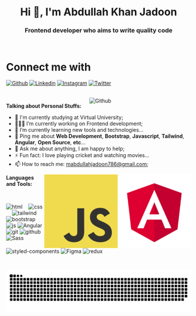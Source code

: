 <h1 align="center">Hi 👋, I'm Abdullah Khan Jadoon</h1>
<h3 align="center">Frontend developer who aims to write quality code</h3>
<br />

<div>
<h1>Connect me with</h1>
  
[![Github](https://img.shields.io/badge/-Github-000?style=flat&logo=Github&logoColor=white)](https://github.com/imabdullah1)
[![Linkedin](https://img.shields.io/badge/-LinkedIn-blue?style=flat&logo=Linkedin&logoColor=white)](www.linkedin.com/in/abdullah-khan-43a90b329/)
[![Instagram](https://img.shields.io/badge/-Instagram-c13584?style=flat&labelColor=c13584&logo=instagram&logoColor=white)](https://www.instagram.com/imoebd)
[![Twitter](https://img.shields.io/twitter/url?label=Twitter&style=social&url=https%3A%2F%2Ftwitter.com%2FAkM6667345)](https://twitter.com/Ak4755ImoEbd)
</div>
<br />

  <img width="55%" align="right" alt="Github" src="https://raw.githubusercontent.com/onimur/.github/master/.resources/git-header.svg" />
  
  
**Talking about Personal Stuffs:**

- 🏢 I'm currently studying at Virtual University;
- 👨🏽‍💻 I’m currently working on Frontend development;
- 🌱 I’m currently learning new tools and technologies...
- 💬 Ping me about **Web Development**, **Bootstrap**, **Javascript**, **Tailwind**, **Angular**, **Open Source**, **etc**...
- 💬 Ask me about anything, I am happy to help;
- ⚡ Fun fact: I love playing cricket and watching movies...
- 📫 How to reach me: mabdullahjadoon786@gmail.com;

<img height="200" align="right" src="https://raw.githubusercontent.com/github/explore/80688e429a7d4ef2fca1e82350fe8e3517d3494d/topics/angular/angular.png">
<img height="200" align="right"  src="https://raw.githubusercontent.com/github/explore/59009b1589a883459c0ae19044e3e7e3ec0c4e0a/topics/javascript/javascript.png">

**Languages and Tools:**  

<br />

<p>
  <img src="https://upload.wikimedia.org/wikipedia/commons/thumb/6/61/HTML5_logo_and_wordmark.svg/2048px-HTML5_logo_and_wordmark.svg.png" alt="html" width="auto" height="40">&nbsp;&nbsp;&nbsp;
  <img src='https://upload.wikimedia.org/wikipedia/commons/thumb/d/d5/CSS3_logo_and_wordmark.svg/1200px-CSS3_logo_and_wordmark.svg.png' alt="css" width="auto" height="40">&nbsp;&nbsp;&nbsp;
  <img src='https://upload.wikimedia.org/wikipedia/commons/thumb/d/d5/Tailwind_CSS_Logo.svg/600px-Tailwind_CSS_Logo.svg.png?20211001194333' alt="tailwind" width="auto" height="40">&nbsp;&nbsp;&nbsp;
  <img src='https://upload.wikimedia.org/wikipedia/commons/thumb/b/b2/Bootstrap_logo.svg/512px-Bootstrap_logo.svg.png?20210507000024' alt="bootstrap" width="auto" height="40">&nbsp;&nbsp;&nbsp;
  <img src='https://upload.wikimedia.org/wikipedia/commons/6/6a/JavaScript-logo.png' height='40' width='auto' alt="js">
  <img src="https://upload.wikimedia.org/wikipedia/commons/thumb/a/a7/Angular-icon.svg/1280px-Angular-icon.svg.png" alt="Angular" width="auto" height="40"/>
  <br>
  <img width="auto" height="40" alt="git" src="https://upload.wikimedia.org/wikipedia/commons/thumb/e/e0/Git-logo.svg/512px-Git-logo.svg.png?20160811101906">
  <img src="https://upload.wikimedia.org/wikipedia/commons/thumb/9/91/Octicons-mark-github.svg/600px-Octicons-mark-github.svg.png?20180806170715" alt="github" width="auto" height="40"/>
  <img src="https://upload.wikimedia.org/wikipedia/commons/thumb/9/96/Sass_Logo_Color.svg/512px-Sass_Logo_Color.svg.png?20150315202757" alt="Sass" width="auto" height="40"/>
  <img src="https://cdn.worldvectorlogo.com/logos/styled-components-1.svg" alt="styled-components" width="auto" height="40"/>
  <img src="https://upload.wikimedia.org/wikipedia/commons/thumb/3/33/Figma-logo.svg/400px-Figma-logo.svg.png?20190122211436" alt="Figma" width="auto" height="40"/>
  <img src="https://www.svgrepo.com/show/303557/redux-logo.svg" alt="redux" width="auto" height="40"/>
 
  
<p align="center">
  
<br/>
  
![](https://github.com/Platane/snk/raw/output/github-contribution-grid-snake.svg)
